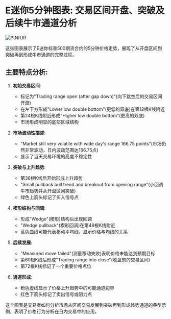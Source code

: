 # E迷你5分钟图表: 交易区间开盘、突破及后续牛市通道分析

![PtNfUR](https://img.forecho.com/PtNfUR.png)

这张图表展示了E迷你标普500期货合约的5分钟价格走势，展现了从开盘区间到突破再到形成牛市通道的完整过程。

## 主要特点分析:

1. **初始交易区间**:
   - 标记为"Trading range open (after gap down)"(向下跳空后的交易区间开盘)
   - 在左下方形成"Lower low double bottom"(更低的双底)在第12根K线附近
   - 第24根K线附近形成"Higher low double bottom"(更高的双底)
   - 市场形成明显的底部区域结构

2. **市场波动性描述**:
   - "Market still very volatile with wide day's range 166.75 points"(市场仍然非常波动，日内波动范围达166.75点)
   - 显示了当天交易环境的高度不稳定性

3. **突破与上升趋势**:
   - 第36根K线后开始形成上升趋势
   - "Small pullback bull trend and breakout from opening range"(小回调牛市趋势并从开盘区间突破)
   - 绿色上箭头标记了买入信号点

4. **楔形结构与回调**:
   - 形成"Wedge"(楔形)结构后出现回调
   - "Wedge pullback"(楔形回调)在第48根K线附近
   - 蓝色曲线可能代表移动平均线，显示价格与均线的关系

5. **后续发展**:
   - "Measured move failed"(测量移动失败)表明价格未能达到预期目标
   - 第60根K线后形成"Trading range into close"(收盘前的交易区间)
   - 第72根K线标记了一个重要价格点位

6. **通道形成**:
   - 粉色虚线显示了价格上升趋势中的可能通道边界
   - 红色下箭头标记了卖出信号或阻力点

这个图表是交易者如何分析市场从区间交易发展到突破再到形成趋势通道的典型示例，表明了价格行为分析在日内交易中的应用。